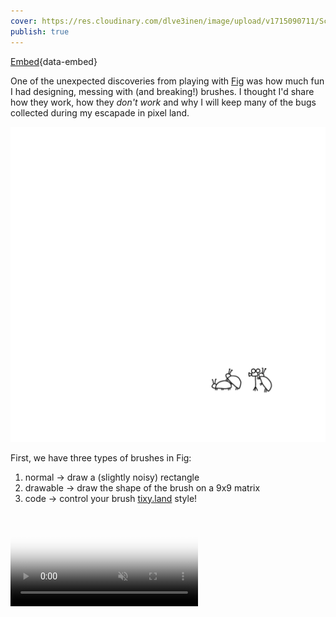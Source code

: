```yaml
---
cover: https://res.cloudinary.com/dlve3inen/image/upload/v1715090711/Screenshot_2024-05-07_at_13.28.51_x06c4f.png
publish: true
---
```


[Embed](<../Rosie's Poem>){data-embed}


One of the unexpected discoveries from playing with [Fig](<../Fig>) was how much fun I had designing, messing with (and breaking!) brushes. I thought I'd share how they work, how they *don't work* and why I will keep many of the bugs collected during my escapade in pixel land.

![200](little-cinema.webp)

First, we have three types of brushes in Fig:

1. normal → draw a (slightly noisy) rectangle
2. drawable → draw the shape of the brush on a 9x9 matrix
3. code → control your brush [tixy.land](https://tixy.land) style!

<video src='https://res.cloudinary.com/dlve3inen/video/upload/v1714758595/fig-brushes_dpkfwb.mp4' controls muted autoplay poster='https://res.cloudinary.com/dlve3inen/image/upload/v1714758192/fig-brushes_kaod6d.png' playsinline />


### Regular

Regular brushes are just rectangles with occasional holes, Edam cheese style (or Gouda, depending on how fast you draw):

<video playsinline autoplay loop muted src='https://res.cloudinary.com/dlve3inen/video/upload/v1715083360/fig-norm-brush_codffb.mov'/>


### Drawn brushes

Draw the shape of your brush on a tiny 9x9 grid based editor. That's all!

![1274](Pasted%20image%2020240507132857.png)
*No, **I** didn't mix x and y coords, you're sideways! (and [Jonathan is a school](https://youtu.be/jK60Jpe0ito?t=52).)*

The original reason I added that little editor was to have a simple debugging/prototyping tool. What I particularly like about it:

- it's surprisingly quick and easy to use
- doodling a quick brush then immediately using it feels a bit like mixing colours in a physical palette

I suspect this might not be as interesting to others as it has been to me. I still remember the feeling of excitement when I tried the brush editor in Paint Shop Pro.

The UX was fun to handle as well, partially because it's more complex than it seems on the surface. Some things to consider:

- the editor will be used with: fingers, mouse and a stylus
- how to reduce the number of clicks/taps required to edit the brush?
- how to make the interaction obvious or make it easy to learn?
	- see [how to build a graphics editor that is **not capable** of keeping pixels on the screen](<../Fig>)

(This is also one of the reasons I enjoy typography: when it works, it becomes almost invisible.)

#### Some of the interactions I tested:

- Every pixel is a button! Click to toggle the pixel (too slow)
- Have an erase and draw mode (add/remove pixels from the brush), control via the `touchmove` event
	- too slow and error prone
	- also, weird
- draw with `pointerdown`/`pointermove`, but choose edit/erase mode depending on where you started
	- if I start drawing on a black pixel → remove brush pixels
	- if I start drawing on an empty pixel → draw brush pixels

<video playsinline autoplay loop muted src='https://res.cloudinary.com/dlve3inen/video/upload/v1715083359/fig-draw-brushes-clicks_eqz2y0.mov'/>

### Code brushes

Feels like this entire project has been a 4-week long stream of consciousness. The code brush is an extension of the regular drawable brush but it's controlled via a tixy.land inspired JS snippet:

```
(i: int, x: int, y: int) → boolean
```

Let's break this down:

- `i` is the number of the current iteration, increased each frame
- `x` and `y` are the grid coords

![3411](Pasted%20image%2020240507124018.png)

We run `ixy` for each pixel of the brush grid, for each iteration. Every time the function returns `true` we draw a pixel, otherwise we leave it empty.

<video playsinline autoplay loop muted src='https://res.cloudinary.com/dlve3inen/video/upload/v1715083361/fig-code-brush-tutorial-random_janugd.mov'/>

Since `i` can be used as a poor man's replacement for *time*, we can use `ixy` to create animated brushes:

<video playsinline autoplay loop muted src='https://res.cloudinary.com/dlve3inen/video/upload/v1715083360/fig-code-brush-tutorial-animation_okbkip.mov'/>

We can create looped/cyclical animations by using trigonometry, e.g. `Math.sin`.

<video playsinline autoplay loop muted src='https://res.cloudinary.com/dlve3inen/video/upload/v1715083726/fig-oscillation_sjxpoq.mov'/>

I'm often impressed by the work of people who are capable of writing complex shader code. I like to think of this brush editor as a simple, me-sized shader toy. Having said that, let's see if we can hack or break it!

### Prototyping new brushes using ~~aye aye~~ AI

tixy.land caps the number of code characters at 32. We don't have this limitation, but to create more complex behaviours we'll still need:

1. a place to store variables, e.g. computed temporary state
2. someone with a better knowledge of maths than yours truly
3. someone who will bother to write the code

1\. can be solved with IIFEs (immediately-invoked function expressions):

```
(() => { ... })()

// can be used as:

const ixy = (i, x, y) => (
	() => {
		// use i, x, y here
		let someComputedPropertyUsingXandY = ...
		return someOtherComputedProperty
	}
)()
```

2\. can be offloaded to Claude!

I'm using some basic prompt vibing™ tricks here: chain of thought prompting, providing examples.

> None of this song and dance is **really** needed, as providing two examples seemed to be enough to give me useful results: [thread on Xitter](https://twitter.com/rafalpast/status/1771604982598435149/photo/1).


#### Here's the prompt:
(see [My default Coding Assistant System prompt](<../My default Coding Assistant System prompt>) for context)

```
implement the function animate (time, x, y) => void

the function:
- operates on a grid of 9x9 pixels
- returns either true or false for each pixel
- is implemented in Javascript

Example implementations:

- random spray/noise: `return Math.random < 1`
- diagonal line: `return x === y`
Now: implement the body of this function that will render a circle (9x9):

- wrap the result in an IIFE and pass these arguments to it: (i, x, y)
```

Result:

![5961](Pasted%20image%2020240507132505.png)


## The woods are lovely dark and deep, so these are the bugs I'd like to keep:

![6080](Pasted%20image%2020240507145004.png)

Procreate is a wonderful piece of software. The faster, messier my brush strokes are, the better they look (thanks for their stabilisation and motion filtering algos). Every line is smooth, dynamic, drawn by a (hand-held) hand. This is useful and valuable as it allows more people to express themselves in ways that were previously impossible or very difficult. I used Procreate and MS Paint as a reference when looking for UX patterns.

> (Yes, nothing can replace patience and discipline when it comes to drawing. I know that because I have low supplies of either.)

Fig doesn't even draw lines, which results in a bunch of small glitches. Every frame (however often it happens, usually between 30 and 60 fps) we sample the brush and drop it on the screen. This means that in order to draw strokes you'll need to draw more slowly. This means that if you draw really fast you can simulate brush spacing. And, finally, this also means that the brush dynamics will vary slightly between devices, just like it does when I switch from my pastel paper to vellum (or a crappy notebook.)

I tried to fix it and it looked too pretty. I'm keeping it.

That's all for today, see you tomorrow!
